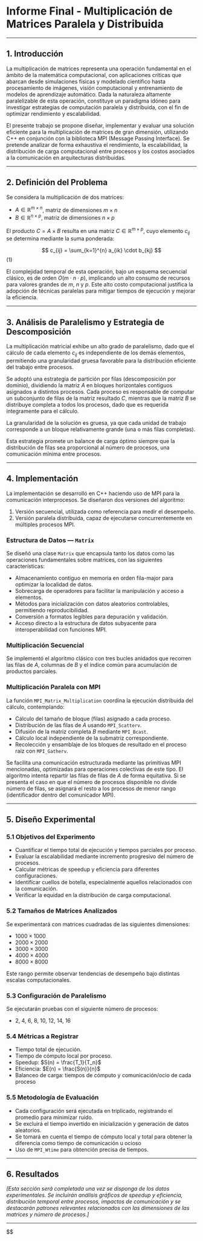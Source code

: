 # Informe Final - Multiplicación de Matrices Paralela y Distribuida

---

## 1. Introducción

La multiplicación de matrices representa una operación fundamental en el ámbito de la matemática computacional, con aplicaciones críticas que abarcan desde simulaciones físicas y modelado científico hasta procesamiento de imágenes, visión computacional y entrenamiento de modelos de aprendizaje automático. Dada la naturaleza altamente paralelizable de esta operación, constituye un paradigma idóneo para investigar estrategias de computación paralela y distribuida, con el fin de optimizar rendimiento y escalabilidad.

El presente trabajo se propone diseñar, implementar y evaluar una solución eficiente para la multiplicación de matrices de gran dimensión, utilizando C++ en conjunción con la biblioteca MPI (Message Passing Interface). Se pretende analizar de forma exhaustiva el rendimiento, la escalabilidad, la distribución de carga computacional entre procesos y los costos asociados a la comunicación en arquitecturas distribuidas.

---

## 2. Definición del Problema

Se considera la multiplicación de dos matrices:

-   $A \in \mathbb{R}^{m \times n}$, matriz de dimensiones $m \times n$
-   $B \in \mathbb{R}^{n \times p}$, matriz de dimensiones $n \times p$

El producto $C = A \times B$ resulta en una matriz $C \in \mathbb{R}^{m \times p}$, cuyo elemento $c_{ij}$ se determina mediante la suma ponderada:

$$
c_{ij} = \sum_{k=1}^{n} a_{ik} \cdot b_{kj}
$$ (1)

El complejidad temporal de esta operación, bajo un esquema secuencial clásico, es de orden $O(m \cdot n \cdot p)$, implicando un alto consumo de recursos para valores grandes de $m$, $n$ y $p$. Este alto costo computacional justifica la adopción de técnicas paralelas para mitigar tiempos de ejecución y mejorar la eficiencia.

---

## 3. Análisis de Paralelismo y Estrategia de Descomposición

La multiplicación matricial exhibe un alto grado de paralelismo, dado que el cálculo de cada elemento $c_{ij}$ es independiente de los demás elementos, permitiendo una granularidad gruesa favorable para la distribución eficiente del trabajo entre procesos.

Se adoptó una estrategia de partición por filas (descomposición por dominio), dividiendo la matriz $A$ en bloques horizontales contiguos asignados a distintos procesos. Cada proceso es responsable de computar un subconjunto de filas de la matriz resultado $C$, mientras que la matriz $B$ se distribuye completa a todos los procesos, dado que es requerida íntegramente para el cálculo.

La granularidad de la solución es gruesa, ya que cada unidad de trabajo corresponde a un bloque relativamente grande (una o más filas completas).

Esta estrategia promete un balance de carga óptimo siempre que la distribución de filas sea proporcional al número de procesos, una comunicación mínima entre procesos.

---

## 4. Implementación

La implementación se desarrolló en C++ haciendo uso de MPI para la comunicación interprocesos. Se diseñaron dos versiones del algoritmo:

1. Versión secuencial, utilizada como referencia para medir el desempeño.
2. Versión paralela distribuida, capaz de ejecutarse concurrentemente en múltiples procesos MPI.

### Estructura de Datos — `Matrix`

Se diseñó una clase `Matrix` que encapsula tanto los datos como las operaciones fundamentales sobre matrices, con las siguientes características:

- Almacenamiento contiguo en memoria en orden fila-major para optimizar la localidad de datos.
- Sobrecarga de operadores para facilitar la manipulación y acceso a elementos.
- Métodos para inicialización con datos aleatorios controlables, permitiendo reproducibilidad.
- Conversión a formatos legibles para depuración y validación.
- Acceso directo a la estructura de datos subyacente para interoperabilidad con funciones MPI.

### Multiplicación Secuencial

Se implementó el algoritmo clásico con tres bucles anidados que recorren las filas de $A$, columnas de $B$ y el índice común para acumulación de productos parciales.

### Multiplicación Paralela con MPI

La función `MPI_Matrix_Multiplication` coordina la ejecución distribuida del cálculo, contemplando:

- Cálculo del tamaño de bloque (filas) asignado a cada proceso.
- Distribución de las filas de $A$ usando `MPI_Scatterv`.
- Difusión de la matriz completa $B$ mediante `MPI_Bcast`.
- Cálculo local independiente de la submatriz correspondiente.
- Recolección y ensamblaje de los bloques de resultado en el proceso raíz con `MPI_Gatherv`.

Se facilita una comunicación estructurada mediante las primitivas MPI mencionadas, optimizadas para operaciones colectivas de este tipo.
El algoritmo intenta repartir las filas de filas de $A$ de forma equitativa. Si se presenta el caso en que el número de procesos disponible no divide número de filas, se asignará el resto a los procesos de menor rango (identificador dentro del comunicador MPI).

---

## 5. Diseño Experimental

### 5.1 Objetivos del Experimento

- Cuantificar el tiempo total de ejecución y tiempos parciales por proceso.
- Evaluar la escalabilidad mediante incremento progresivo del número de procesos.
- Calcular métricas de speedup y eficiencia para diferentes configuraciones.
- Identificar cuellos de botella, especialmente aquellos relacionados con la comunicación.
- Verificar la equidad en la distribución de carga computacional.

### 5.2 Tamaños de Matrices Analizados

Se experimentará con matrices cuadradas de las siguientes dimensiones:

- $1000 \times 1000$
- $2000 \times 2000$
- $3000 \times 3000$
- $4000 \times 4000$
- $8000 \times 8000$

Este rango permite observar tendencias de desempeño bajo distintas escalas computacionales.

### 5.3 Configuración de Paralelismo

Se ejecutarán pruebas con el siguiente número de procesos:

- 2, 4, 6, 8, 10, 12, 14, 16

### 5.4 Métricas a Registrar

- Tiempo total de ejecución.
- Tiempo de cómputo local por proceso.
- Speedup: $S(n) = \frac{T_1}{T_n}$
- Eficiencia: $E(n) = \frac{S(n)}{n}$
- Balanceo de carga: tiempos de cómputo y comunicación/ocio de cada proceso

### 5.5 Metodología de Evaluación

- Cada configuración será ejecutada en triplicado, registrando el promedio para minimizar ruido.
- Se excluirá el tiempo invertido en inicialización y generación de datos aleatorios.
- Se tomará en cuenta el tiempo de cómputo local y total para obtener la diferencia como tiempo de comunicación u ocioso
- Uso de `MPI_Wtime` para obtención precisa de tiempos.

---

## 6. Resultados

*[Esta sección será completada una vez se disponga de los datos experimentales. Se incluirán análisis gráficos de speedup y eficiencia, distribución temporal entre procesos, impactos de comunicación y se destacarán patrones relevantes relacionados con las dimensiones de las matrices y número de procesos.]*

---
$$
